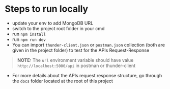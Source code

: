 # Steps to run locally

- update your env to add MongoDB URL
- switch to the project root folder in your cmd
- run `npm install`
- run `npm run dev`
- You can import `thunder-client.json` or `postman.json` collection (both are given in the project folder) to test for the APIs Request-Response
> **NOTE:** The `url` environment variable should have value `http://localhost:5000/api` in postman or thunder-client
- For more details about the APIs request response structure, go through the `docs` folder located at the root of this project